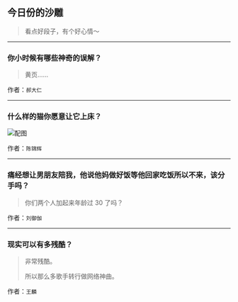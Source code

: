 ## 今日份的沙雕

> 看点好段子，有个好心情～


 
---

### 你小时候有哪些神奇的误解？

> 黄页……


作者：`郝大仁`

---

### 什么样的猫你愿意让它上床？

> 



![配图](https://pic4.zhimg.com/27aa9440b503338daaa23ee68ebe6867_b.jpg)


作者：`陈锦辉`

---

### 痛经想让男朋友陪我，他说他妈做好饭等他回家吃饭所以不来，该分手吗？

> 你们两个人加起来年龄过 30 了吗？


作者：`刘御伽`

---

### 现实可以有多残酷？

> 非常残酷。
> 
> 所以那么多歌手转行做网络神曲。


作者：`王麟`